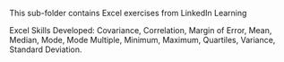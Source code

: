 This sub-folder contains Excel exercises from LinkedIn Learning

Excel Skills Developed: Covariance, Correlation, Margin of Error, Mean, Median, Mode, Mode Multiple, Minimum, Maximum, Quartiles, Variance, Standard Deviation.
